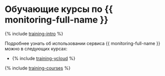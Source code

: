 # Обучающие курсы по {{ monitoring-full-name }}

{% include [training-intro](../_includes/training/training-intro.md) %}

Подробнее узнать об использовании сервиса {{ monitoring-full-name }} можно в следующих курсах:
* {% include [training-ycloud](../_includes/training/training-csi.md) %}

{% include [training-courses](../_includes/training/training-courses.md) %}